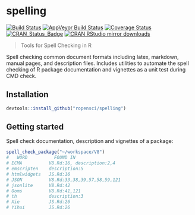 # spelling

[![Build Status](https://travis-ci.org/ropensci/spelling.svg?branch=master)](https://travis-ci.org/ropensci/spelling)
[![AppVeyor Build Status](https://ci.appveyor.com/api/projects/status/github/ropensci/spelling?branch=master&svg=true)](https://ci.appveyor.com/project/jeroen/spelling)
[![Coverage Status](https://codecov.io/github/ropensci/spelling/coverage.svg?branch=master)](https://codecov.io/github/ropensci/spelling?branch=master)
[![CRAN_Status_Badge](http://www.r-pkg.org/badges/version/spelling)](http://cran.r-project.org/package=spelling)
[![CRAN RStudio mirror downloads](http://cranlogs.r-pkg.org/badges/spelling)](http://cran.r-project.org/web/packages/spelling/index.html)

> Tools for Spell Checking in R

Spell checking common document formats including latex, markdown, manual 
pages, and description files. Includes utilities to automate the spell checking
of R package documentation and vignettes as a unit test during CMD check.

## Installation

```r
devtools::install_github("ropensci/spelling")
```

## Getting started

Spell check documentation, description and vignettes of a package:

```r
spell_check_package("~/workspace/V8")
#   WORD          FOUND IN
# ECMA          V8.Rd:16, description:2,4
# emscripten    description:5
# htmlwidgets   JS.Rd:16
# JSON          V8.Rd:33,38,39,57,58,59,121
# jsonlite      V8.Rd:42
# Ooms          V8.Rd:41,121
# th            description:3
# Xie           JS.Rd:26
# Yihui         JS.Rd:26
```

